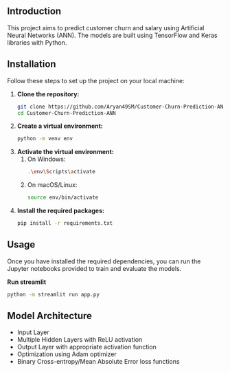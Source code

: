 ## Introduction
This project aims to predict customer churn and salary using Artificial Neural Networks (ANN). The models are built using TensorFlow and Keras libraries with Python.

## Installation
Follow these steps to set up the project on your local machine:

1. **Clone the repository:**
   ```bash
   git clone https://github.com/Aryan49SM/Customer-Churn-Prediction-ANN.git
   cd Customer-Churn-Prediction-ANN
2. **Create a virtual environment:**
   ```bash
   python -m venv env
3. **Activate the virtual environment:**
   1. On Windows:
      ```bash
      .\env\Scripts\activate
    2. On macOS/Linux:
       ```bash
       source env/bin/activate
4. **Install the required packages:**
   ```bash
   pip install -r requirements.txt

## Usage
Once you have installed the required dependencies, you can run the Jupyter notebooks provided to train and evaluate the models.

**Run streamlit**
```bash
python -m streamlit run app.py
```

## Model Architecture
* Input Layer
* Multiple Hidden Layers with ReLU activation
* Output Layer with appropriate activation function
* Optimization using Adam optimizer
* Binary Cross-entropy/Mean Absolute Error loss functions
